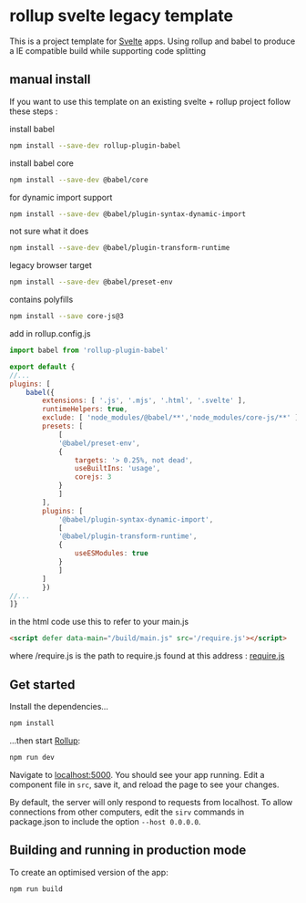 # rollup svelte legacy template

This is a project template for [Svelte](https://svelte.dev) apps.
Using rollup and babel to produce a IE compatible build while supporting code splitting

## manual install

If you want to use this template on an existing svelte + rollup project follow these steps :

install babel
```bash
npm install --save-dev rollup-plugin-babel  
```
install babel core
```bash
npm install --save-dev @babel/core  
```
for dynamic import support
```bash
npm install --save-dev @babel/plugin-syntax-dynamic-import
```
not sure what it does
```bash
npm install --save-dev @babel/plugin-transform-runtime
```
legacy browser target
```bash
npm install --save-dev @babel/preset-env
```
contains polyfills
```bash
npm install --save core-js@3
```
add in rollup.config.js
```javascript
import babel from 'rollup-plugin-babel'

export default {
//...
plugins: [
    babel({
        extensions: [ '.js', '.mjs', '.html', '.svelte' ],
        runtimeHelpers: true,
        exclude: [ 'node_modules/@babel/**','node_modules/core-js/**' ],
        presets: [
            [
            '@babel/preset-env',
            {
                targets: '> 0.25%, not dead',
                useBuiltIns: 'usage',
                corejs: 3
            }
            ]
        ],
        plugins: [
            '@babel/plugin-syntax-dynamic-import',
            [
            '@babel/plugin-transform-runtime',
            {
                useESModules: true
            }
            ]
        ]
        })
//...
]}
```
in the html code use this to refer to your main.js
```html
<script defer data-main="/build/main.js" src='/require.js'></script>
```
where /require.js is the path to require.js found at this address :
[require.js](https://requirejs.org/docs/release/2.3.3/minified/require.js)

## Get started

Install the dependencies...

```bash
npm install
```

...then start [Rollup](https://rollupjs.org):

```bash
npm run dev
```

Navigate to [localhost:5000](http://localhost:5000). You should see your app running. Edit a component file in `src`, save it, and reload the page to see your changes.

By default, the server will only respond to requests from localhost. To allow connections from other computers, edit the `sirv` commands in package.json to include the option `--host 0.0.0.0`.


## Building and running in production mode

To create an optimised version of the app:

```bash
npm run build
```

